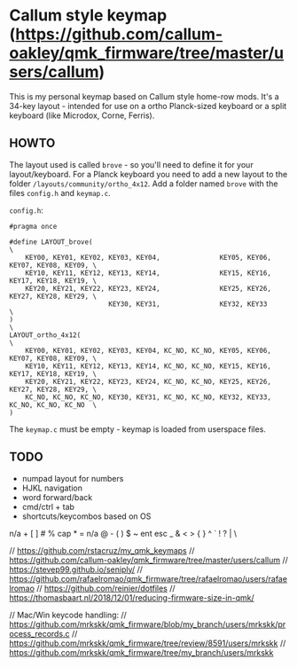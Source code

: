 # Callum style keymap (https://github.com/callum-oakley/qmk_firmware/tree/master/users/callum)
This is my personal keymap based on Callum style home-row mods. It's a 34-key layout - intended for use on a ortho Planck-sized keyboard or a split keyboard (like Microdox, Corne, Ferris).

## HOWTO
The layout used is called `brove` - so you'll need to define it for your layout/keyboard.
For a Planck keyboard you need to add a new layout to the folder `/layouts/community/ortho_4x12`.
Add a folder named `brove` with the files `config.h` and `keymap.c`.

`config.h`:
```
#pragma once

#define LAYOUT_brove(                                                                  \
    KEY00, KEY01, KEY02, KEY03, KEY04,               KEY05, KEY06, KEY07, KEY08, KEY09, \
    KEY10, KEY11, KEY12, KEY13, KEY14,               KEY15, KEY16, KEY17, KEY18, KEY19, \
    KEY20, KEY21, KEY22, KEY23, KEY24,               KEY25, KEY26, KEY27, KEY28, KEY29, \
                         KEY30, KEY31,               KEY32, KEY33                       \
)                                                                                       \
LAYOUT_ortho_4x12(                                                                      \
    KEY00, KEY01, KEY02, KEY03, KEY04, KC_NO, KC_NO, KEY05, KEY06, KEY07, KEY08, KEY09, \
    KEY10, KEY11, KEY12, KEY13, KEY14, KC_NO, KC_NO, KEY15, KEY16, KEY17, KEY18, KEY19, \
    KEY20, KEY21, KEY22, KEY23, KEY24, KC_NO, KC_NO, KEY25, KEY26, KEY27, KEY28, KEY29, \
    KC_NO, KC_NO, KC_NO, KEY30, KEY31, KC_NO, KC_NO, KEY32, KEY33, KC_NO, KC_NO, KC_NO  \
)
```

The `keymap.c` must be empty - keymap is loaded from userspace files.


## TODO
- numpad layout for numbers
- HJKL navigation
- word forward/back
- cmd/ctrl + tab
- shortcuts/keycombos based on OS


n/a   +   [   ]   #        %  cap  *   =  n/a 
 @    -   (   )   $        ~  ent esc  _   &
 <    >   {   }   ^        `   !   ?   |   \
 
// https://github.com/rstacruz/my_qmk_keymaps
// https://github.com/callum-oakley/qmk_firmware/tree/master/users/callum
// https://stevep99.github.io/seniply/
// https://github.com/rafaelromao/qmk_firmware/tree/rafaelromao/users/rafaelromao
// https://github.com/reinier/dotfiles
// https://thomasbaart.nl/2018/12/01/reducing-firmware-size-in-qmk/


// Mac/Win keycode handling:
// https://github.com/mrkskk/qmk_firmware/blob/my_branch/users/mrkskk/process_records.c
// https://github.com/mrkskk/qmk_firmware/tree/review/8591/users/mrkskk
// https://github.com/mrkskk/qmk_firmware/tree/my_branch/users/mrkskk

